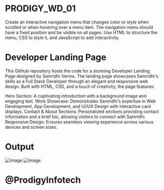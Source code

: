 # PRODIGY_WD_01
Create an interactive navigation menu that changes color or style when scrolled or when hovering over a menu item. The navigation menu should have a fixed position and be visible on all pages. Use HTML to structure the menu, CSS to style it, and JavaScript to add interactivity.

# Developer Landing Page
This GitHub repository hosts the code for a stunning Developer Landing Page designed by Samridhi Verma. The landing page showcases Samridhi's skills as a Full Stack Developer through an elegant and responsive web design. Built with HTML, CSS, and a touch of creativity, the page features:

Hero Section: A captivating introduction with a background image and engaging text.
Work Showcase: Demonstrates Samridhi's expertise in Web Development, App Development, and UI/UX Design with interactive card displays.
Contact & About Sections: Personalized sections providing contact information and a brief bio, allowing visitors to connect with Samridhi.
Responsive Design: Ensures seamless viewing experience across various devices and screen sizes.

# Output
![image](https://github.com/samridhi1411/PRODIGY_WD_01/assets/131517145/9a80a555-4394-4194-80e0-74bc0f03894b)
![image](https://github.com/samridhi1411/PRODIGY_WD_01/assets/131517145/71db9dc6-9700-4207-a7fe-bbbdfd2e5baf)

# @ProdigyInfotech
